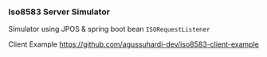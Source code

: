 ### Iso8583 Server Simulator

Simulator using JPOS & spring boot bean `ISORequestListener`

Client Example https://github.com/agussuhardi-dev/iso8583-client-example
